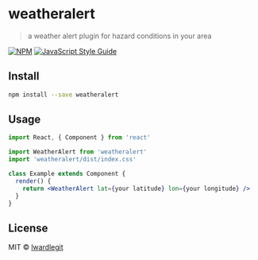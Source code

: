 # weatheralert

> a weather alert plugin for hazard conditions in your area

[![NPM](https://img.shields.io/npm/v/weatheralert.svg)](https://www.npmjs.com/package/weatheralert) [![JavaScript Style Guide](https://img.shields.io/badge/code_style-standard-brightgreen.svg)](https://standardjs.com)

## Install

```bash
npm install --save weatheralert
```

## Usage

```jsx
import React, { Component } from 'react'

import WeatherAlert from 'weatheralert'
import 'weatheralert/dist/index.css'

class Example extends Component {
  render() {
    return <WeatherAlert lat={your latitude} lon={your longitude} />
  }
}
```

## License

MIT © [lwardlegit](https://github.com/lwardlegit)

